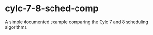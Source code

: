 # cylc-7-8-sched-comp
A simple documented example comparing the Cylc 7 and 8 scheduling algorithms.
